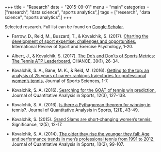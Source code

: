 +++
title = "Research"
date = "2015-09-01"
menu = "main"
categories = ["research", "data science", "sports analytics",]
tags = ["research", "data science", "sports analytics",]
+++

Selected research. Full list can be found on [Google Scholar](https://scholar.google.com.au/citations?user=mZWoXpEAAAAJ&amp;hl=en&amp;oi=ao).

- Farrow, D., Reid, M., Buszard, T., & Kovalchik, S. (2017). [Charting the development of sport expertise: challenges and opportunities.](http://www.tandfonline.com/doi/abs/10.1080/1750984X.2017.1290817) International Review of Sport and Exercise Psychology, 1-20.

- Albert, J., & Kovalchik, S. (2017). [The Do’s and Don’ts of Sports Metrics: The Tennis ATP Leaderboard.](http://amstat.tandfonline.com/doi/abs/10.1080/09332480.2017.1302717) CHANCE, 30(1), 26-34.

- Kovalchik, S. A., Bane, M. K., & Reid, M. (2016). [Getting to the top: an analysis of 25 years of career rankings trajectories for professional women’s tennis.](http://www.tandfonline.com/doi/abs/10.1080/02640414.2016.1241419) Journal of Sports Sciences, 1-7.

- Kovalchik, S. A. (2016). [Searching for the GOAT of tennis win prediction.](https://www.degruyter.com/view/j/jqas.ahead-of-print/jqas-2015-0059/jqas-2015-0059.xml) Journal of Quantitative Analysis in Sports, 12(3), 127-138.

- Kovalchik, S. A. (2016). [Is there a Pythagorean theorem for winning in tennis?](https://www.degruyter.com/view/j/jqas.2016.12.issue-1/jqas-2015-0057/jqas-2015-0057.xml). Journal of Quantitative Analysis in Sports, 12(1), 43-49.

- Kovalchik, S. (2015). [Grand Slams are short‐changing women’s tennis.](http://onlinelibrary.wiley.com/doi/10.1111/j.1740-9713.2015.00852.x/full) Significance, 12(5), 12-17.

- Kovalchik, S. A. (2014). [The older they rise the younger they fall: Age and performance trends in men’s professional tennis from 1991 to 2012.](https://www.degruyter.com/view/j/jqas.2014.10.issue-2/jqas-2013-0091/jqas-2013-0091.xml) Journal of Quantitative Analysis in Sports, 10(2), 99-107.
